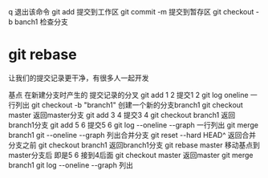 q 退出该命令
git add 提交到工作区
git commit -m 提交到暂存区
git checkout -b banch1 检查分支

# git rebase
让我们的提交记录更干净，有很多人一起开发

基点  在新建分支时产生的  提交记录的分叉
git add 1 2          提交1 2
git log oneline      一行列出
git checkout -b "branch1"  创建一个新的分支branch1
git checkout master  返回master分支
git add 3 4 提交3 4
git checkout branch1  返回 branch1分支
git add 5 6  提交5 6
git log --oneline --graph 一行列出
git merge branch1
git  --oneline --graph  列出合并分支
git reset --hard HEAD^  返回合并分支之前
git checkout branch1    返回branch1分支
git rebase master       移动基点到master分支后  即是5 6 接到4后面
git checkout master     返回master
git merge branch1
git log --oneline --graph 列出


